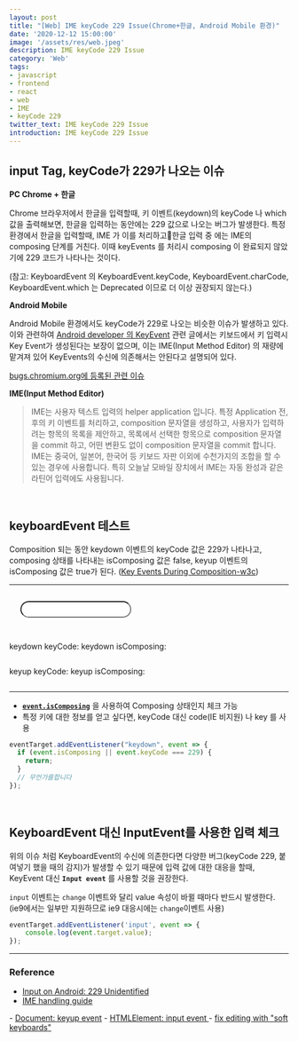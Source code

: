 ```yaml
---
layout: post
title: "[Web] IME keyCode 229 Issue(Chrome+한글, Android Mobile 환경)"
date: '2020-12-12 15:00:00'
image: '/assets/res/web.jpeg'
description: IME keyCode 229 Issue
category: 'Web'
tags:
- javascript
- frontend
- react
- web
- IME
- keyCode 229
twitter_text: IME keyCode 229 Issue
introduction: IME keyCode 229 Issue
---
```



## input Tag, keyCode가 229가 나오는 이슈

**PC Chrome + 한글**

Chrome 브라우저에서 한글을 입력할때, 키 이벤트(keydown)의 keyCode 나 which 값을 출력해보면, 한글을 입력하는 동안에는 229 값으로 나오는 버그가 발생한다. 특정 환경에서 한글을 입력할때, IME 가 이를 처리하고한글 입력 중 에는 IME의 composing 단계를 거친다. 이때 keyEvents 를 처리시 composing 이 완료되지 않았기에 229 코드가 나타나는 것이다. 

(참고: KeyboardEvent 의 KeyboardEvent.keyCode, KeyboardEvent.charCode, KeyboardEvent.which 는 Deprecated 이므로 더 이상 권장되지 않는다.)

**Android Mobile**

Android Mobile 환경에서도 keyCode가 229로 나오는 비슷한 이슈가 발생하고 있다. 이와 관련하여 [Android developer 의 KeyEvent](https://developer.android.com/reference/android/view/KeyEvent) 관련 글에서는 키보드에서 키 입력시 Key Event가 생성된다는 보장이 없으며, 이는 IME(Input Method Editor) 의 재량에 맡겨져 있어 KeyEvents의 수신에 의존해서는 안된다고 설명되어 있다.

[bugs.chromium.org에 등록된 관련 이슈](https://bugs.chromium.org/p/chromium/issues/detail?id=118639)

**IME(Input Method Editor)**

> IME는 사용자 텍스트 입력의 helper application 입니다. 특정 Application 전, 후의 키 이벤트를 처리하고, composition 문자열을 생성하고, 사용자가 입력하려는 항목의 목록을 제안하고, 목록에서 선택한 항목으로 composition 문자열을 commit 하고, 어떤 변환도 없이 composition 문자열을 commit 합니다. IME는 중국어, 일본어, 한국어 등 키보드 자판 이외에 수천가지의 조합을 할 수 있는 경우에 사용합니다. 특히 오늘날 모바일 장치에서 IME는 자동 완성과 같은 라틴어 입력에도 사용됩니다.

<br/>

## keyboardEvent 테스트

Composition 되는 동안 keydown 이벤트의 keyCode 값은 229가 나타나고, composing 상태를 나타내는 isComposing 값은 false, keyup 이벤트의 isComposing 값은 true가 된다.
([Key Events During Composition-w3c](https://w3c.github.io/uievents/#events-composition-key-events))

***
<style>
    #testing {
        -webkit-border-radius: 15px;
        -moz-border-radius: 15px;
        border-radius: 15px;
        width: 200px;
        height: 30px;
        display: block;
        margin: 1.813rem 1.25rem;
    }
    input#testing:focus, input#testing:active {
        outline: #de513c auto 3px;
        -webkit-border-radius: 5px;
        -moz-border-radius: 5px;
        border-radius: 5px;
    }
</style>
<div id="test_area">
<input type="text" id="testing" name="testname">
<p style="display:inline-block">keydown keyCode: </p><p style="display:inline-block" id="keydown_keyCode"></p>
<p style="display:inline-block">keydown isComposing: </p><p style="display:inline-block" id="keydown_isComposing"></p>
<div></div>
<p style="display:inline-block">keyup keyCode: </p><p style="display:inline-block" id="keyup_keyCode"></p>
<p style="display:inline-block">keyup isComposing: </p><p style="display:inline-block" id="keyup_isComposing"></p>
</div>
<script>
document.getElementById('testing').onkeydown = function(event) {
    document.getElementById('keydown_keyCode').innerHTML = event.keyCode;
    document.getElementById('keydown_isComposing').innerHTML = event.isComposing;
}
document.getElementById('testing').onkeyup = function(event) {
    document.getElementById('keyup_keyCode').innerHTML = event.keyCode;
    document.getElementById('keyup_isComposing').innerHTML = event.isComposing;

}
</script>
***

- [**`event.isComposing`**](https://developer.mozilla.org/en-US/docs/Web/API/KeyboardEvent/isComposing) 을 사용하여 Composing 상태인지 체크 가능
- 특정 키에 대한 정보를 얻고 싶다면, keyCode 대신 code(IE 비지원) 나 key 를 사용
  
```js
eventTarget.addEventListener("keydown", event => { 
  if (event.isComposing || event.keyCode === 229) { 
    return; 
  } 
  // 무언가를합니다 
});
```

<br/>

## KeyboardEvent 대신 InputEvent를 사용한 입력 체크

위의 이슈 처럼 KeyboardEvent의 수신에 의존한다면 다양한 버그(keyCode 229, 붙여넣기 했을 때의 감지)가 발생할 수 있기 때문에 입력 값에 대한 대응을 할때, KeyEvent 대신 **`Input event`** 를 사용할 것을 권장한다. 

`input` 이벤트는 `change` 이벤트와 달리 value 속성이 바뀔 때마다 반드시 발생한다. (ie9에서는 일부만 지원하므로 ie9 대응시에는 `change`이벤트 사용)

```js
eventTarget.addEventListener('input', event => {
    console.log(event.target.value);
});
```


-----
### Reference
- <a href="https://clark.engineering/input-on-android-229-unidentified-1d92105b9a04">Input on Android: 229 Unidentified</a>
- <a href="https://developer.mozilla.org/en-US/docs/Mozilla/IME_handling_guide#Native_IME_handlers">IME handling guide
</a>
- <a href="https://developer.mozilla.org/ko/docs/Web/API/Document/keyup_event">Document: keyup event</a>
- <a href="https://developer.mozilla.org/ko/docs/Web/API/HTMLElement/input_event">HTMLElement: input event
</a>
- <a href="https://github.com/ianstormtaylor/slate/issues/2062">fix editing with "soft keyboards"</a>
